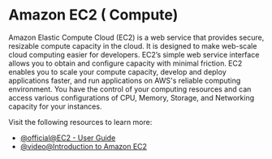 # Amazon EC2 ( Compute)

Amazon Elastic Compute Cloud (EC2) is a web service that provides secure, resizable compute capacity in the cloud. It is designed to make web-scale cloud computing easier for developers. EC2’s simple web service interface allows you to obtain and configure capacity with minimal friction. EC2 enables you to scale your compute capacity, develop and deploy applications faster, and run applications on AWS's reliable computing environment. You have the control of your computing resources and can access various configurations of CPU, Memory, Storage, and Networking capacity for your instances.

Visit the following resources to learn more:

- [@official@EC2 - User Guide](https://docs.aws.amazon.com/AWSEC2/latest/UserGuide/concepts.html)
- [@video@Introduction to Amazon EC2](https://www.youtube.com/watch?v=eaicwmnSdCs)